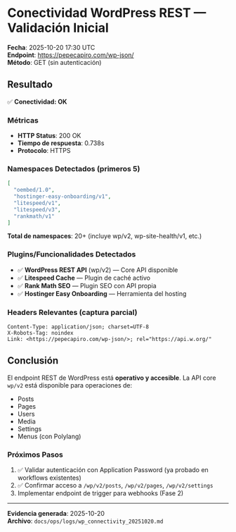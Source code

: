 # Conectividad WordPress REST — Validación Inicial

**Fecha**: 2025-10-20 17:30 UTC  
**Endpoint**: https://pepecapiro.com/wp-json/  
**Método**: GET (sin autenticación)

## Resultado

✅ **Conectividad: OK**

### Métricas
- **HTTP Status**: 200 OK
- **Tiempo de respuesta**: 0.738s
- **Protocolo**: HTTPS

### Namespaces Detectados (primeros 5)

```json
[
  "oembed/1.0",
  "hostinger-easy-onboarding/v1",
  "litespeed/v1",
  "litespeed/v3",
  "rankmath/v1"
]
```

**Total de namespaces**: 20+ (incluye wp/v2, wp-site-health/v1, etc.)

### Plugins/Funcionalidades Detectados
- ✅ **WordPress REST API** (wp/v2) — Core API disponible
- ✅ **Litespeed Cache** — Plugin de caché activo
- ✅ **Rank Math SEO** — Plugin SEO con API propia
- ✅ **Hostinger Easy Onboarding** — Herramienta del hosting

### Headers Relevantes (captura parcial)
```
Content-Type: application/json; charset=UTF-8
X-Robots-Tag: noindex
Link: <https://pepecapiro.com/wp-json/>; rel="https://api.w.org/"
```

## Conclusión

El endpoint REST de WordPress está **operativo y accesible**. La API core `wp/v2` está disponible para operaciones de:
- Posts
- Pages
- Users
- Media
- Settings
- Menus (con Polylang)

### Próximos Pasos

1. ✅ Validar autenticación con Application Password (ya probado en workflows existentes)
2. ✅ Confirmar acceso a `/wp/v2/posts`, `/wp/v2/pages`, `/wp/v2/settings`
3. Implementar endpoint de trigger para webhooks (Fase 2)

---

**Evidencia generada**: 2025-10-20  
**Archivo**: `docs/ops/logs/wp_connectivity_20251020.md`
